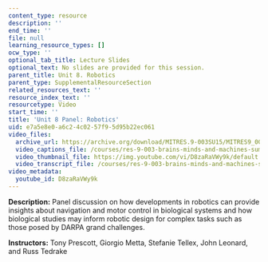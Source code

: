 ```yaml
---
content_type: resource
description: ''
end_time: ''
file: null
learning_resource_types: []
ocw_type: ''
optional_tab_title: Lecture Slides
optional_text: No slides are provided for this session.
parent_title: Unit 8. Robotics
parent_type: SupplementalResourceSection
related_resources_text: ''
resource_index_text: ''
resourcetype: Video
start_time: ''
title: 'Unit 8 Panel: Robotics'
uid: e7a5e8e0-a6c2-4c02-57f9-5d95b22ec061
video_files:
  archive_url: https://archive.org/download/MITRES.9-003SU15/MITRES9_003SU15_Unit_8_300k.mp4
  video_captions_file: /courses/res-9-003-brains-minds-and-machines-summer-course-summer-2015/08a8150593a952b593e5df6db3413a28_D8zaRaVWy9k.vtt
  video_thumbnail_file: https://img.youtube.com/vi/D8zaRaVWy9k/default.jpg
  video_transcript_file: /courses/res-9-003-brains-minds-and-machines-summer-course-summer-2015/f8fdb63a2e216fb0d97be771047a3306_D8zaRaVWy9k.pdf
video_metadata:
  youtube_id: D8zaRaVWy9k
---
```


**Description:** Panel discussion on how developments in robotics can provide insights about navigation and motor control in biological systems and how biological studies may inform robotic design for complex tasks such as those posed by DARPA grand challenges.

**Instructors:** Tony Prescott, Giorgio Metta, Stefanie Tellex, John Leonard, and Russ Tedrake

